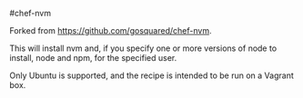#chef-nvm

Forked from https://github.com/gosquared/chef-nvm.

This will install nvm and, if you specify one or more versions of node
to install, node and npm, for the specified user.

Only Ubuntu is supported, and the recipe is intended to be run on a
Vagrant box.
